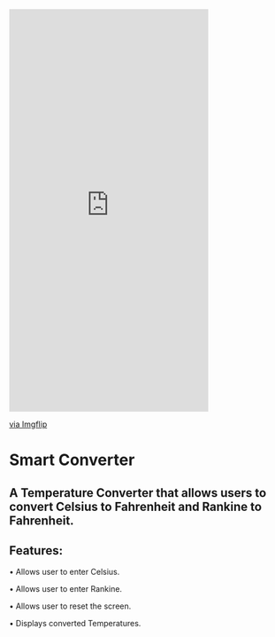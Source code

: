 

<div style="width:360px;max-width:100%;"><div style="height:0;padding-bottom:201.67%;position:relative;"><iframe width="360" height="726" style="position:absolute;top:0;left:0;width:100%;height:100%;" frameBorder="0" src="https://imgflip.com/embed/5hzww9"></iframe></div><p><a href="https://imgflip.com/gif/5hzww9">via Imgflip</a></p></div>

# Smart Converter

A Temperature Converter that allows users to convert Celsius to Fahrenheit and Rankine to Fahrenheit.
-----------
Features:
-----------
•	Allows user to enter Celsius.

•	Allows user to enter Rankine.

•	Allows user to reset the screen.

•	Displays converted Temperatures.

